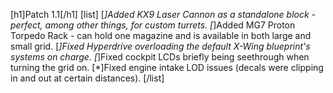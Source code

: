 [h1]Patch 1.1[/h1]
[list]
[*]Added KX9 Laser Cannon as a standalone block - perfect, among other things, for custom turrets.
[*]Added MG7 Proton Torpedo Rack - can hold one magazine and is available in both large and small grid.
[*]Fixed Hyperdrive overloading the default X-Wing blueprint's systems on charge.
[*]Fixed cockpit LCDs briefly being seethrough when turning the grid on.
[*]Fixed engine intake LOD issues (decals were clipping in and out at certain distances).
[/list]